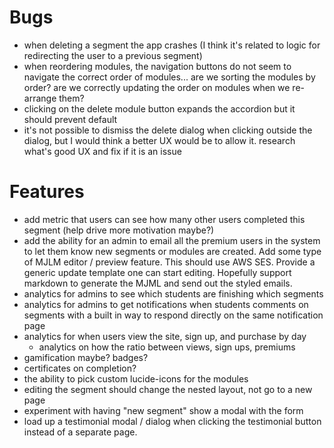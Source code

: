 # Bugs

- when deleting a segment the app crashes (I think it's related to logic for redirecting the user to a previous segment)
- when reordering modules, the navigation buttons do not seem to navigate the correct order of modules... are we sorting the modules by order? are we correctly updating the order on modules when we re-arrange them?
- clicking on the delete module button expands the accordion but it should prevent default
- it's not possible to dismiss the delete dialog when clicking outside the dialog, but I would think a better UX would be to allow it. research what's good UX and fix if it is an issue

# Features

- add metric that users can see how many other users completed this segment (help drive more motivation maybe?)
- add the ability for an admin to email all the premium users in the system to let them know new segments or modules are created. Add some type of MJLM editor / preview feature. This should use AWS SES. Provide a generic update template one can start editing. Hopefully support markdown to generate the MJML and send out the styled emails.
- analytics for admins to see which students are finishing which segments
- analytics for admins to get notifications when students comments on segments with a built in way to respond directly on the same notification page
- analytics for when users view the site, sign up, and purchase by day
  - analytics on how the ratio between views, sign ups, premiums
- gamification maybe? badges?
- certificates on completion?
- the ability to pick custom lucide-icons for the modules
- editing the segment should change the nested layout, not go to a new page
- experiment with having "new segment" show a modal with the form
- load up a testimonial modal / dialog when clicking the testimonial button instead of a separate page.
